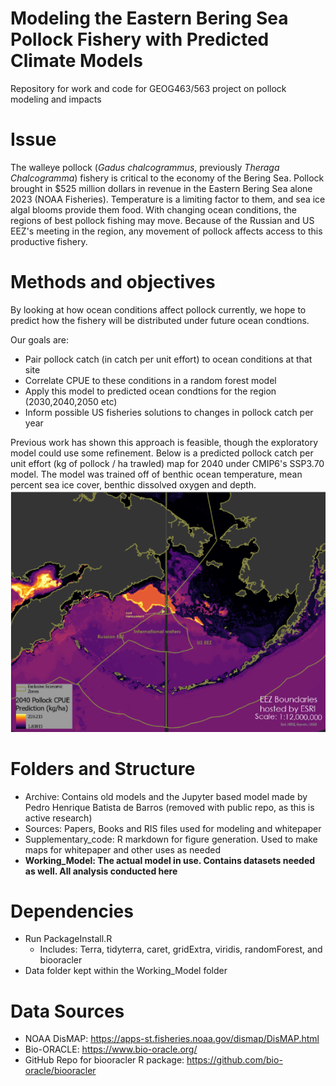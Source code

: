# Modeling the Eastern Bering Sea Pollock Fishery with Predicted Climate Models
Repository for work and code for GEOG463/563 project on pollock modeling and impacts

# Issue
The walleye pollock (*Gadus chalcogrammus*, previously *Theraga Chalcogramma*) fishery is critical to the economy of the Bering Sea. Pollock brought in $525 million dollars in revenue in the Eastern Bering Sea alone 2023 (NOAA Fisheries). Temperature is a limiting factor to them, and sea ice algal blooms provide them food. With changing ocean conditions, the regions of best pollock fishing may move. Because of the Russian and US EEZ's meeting in the region, any movement of pollock affects access to this productive fishery. 

# Methods and objectives
By looking at how ocean conditions affect pollock currently, we hope to predict how the fishery will be distributed under future ocean condtions. 

Our goals are:
- Pair pollock catch (in catch per unit effort) to ocean conditions at that site
- Correlate CPUE to these conditions in a random forest model
- Apply this model to predicted ocean condtions for the region (2030,2040,2050 etc)
- Inform possible US fisheries solutions to changes in pollock catch per year

Previous work has shown this approach is feasible, though the exploratory model could use some refinement. Below is a predicted pollock catch per unit effort (kg of pollock / ha trawled) map for 2040 under CMIP6's SSP3.70 model. The model was trained off of benthic ocean temperature, mean percent sea ice cover, benthic dissolved oxygen and depth. 
![Predicted Pollock CPUE map for Eastern Bering Sea in 2040 (CMIP6 SSP3-7.0)](Previous_R_model/ExploratoryMapPollockCPUE2040.png "Predicted Pollock CPUE map for Eastern Bering Sea in 2040 (CMIP6 SSP3-7.0")

# Folders and Structure
- Archive: Contains old models and the Jupyter based model made by Pedro Henrique Batista de Barros (removed with public repo, as this is active research)
- Sources: Papers, Books and RIS files used for modeling and whitepaper
- Supplementary_code: R markdown for figure generation. Used to make maps for whitepaper and other uses as needed
- **Working_Model: The actual model in use. Contains datasets needed as well. All analysis conducted here**

# Dependencies
- Run PackageInstall.R
  - Includes: Terra, tidyterra, caret, gridExtra, viridis, randomForest, and biooracler
- Data folder kept within the Working_Model folder

# Data Sources
- NOAA DisMAP: https://apps-st.fisheries.noaa.gov/dismap/DisMAP.html
- Bio-ORACLE: https://www.bio-oracle.org/
- GitHub Repo for biooracler R package: https://github.com/bio-oracle/biooracler
